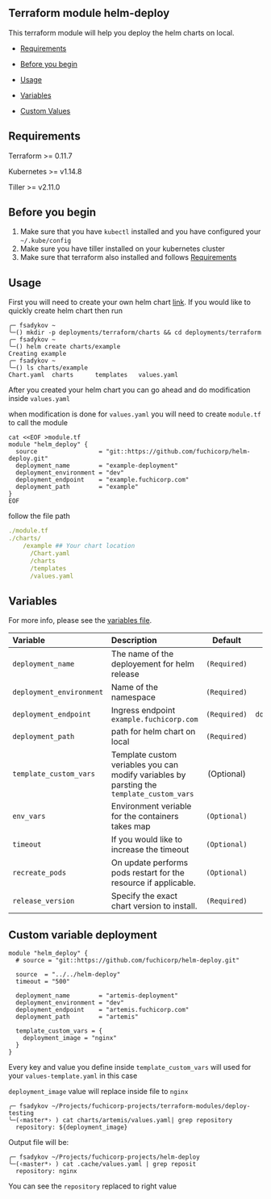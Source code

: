 ## Terraform module helm-deploy

This terraform module will help you deploy the helm charts on local.

- [Requirements](#Requirements)

- [Before you begin](#before-you-begin)

- [Usage](#usage)

- [Variables](#variables)

- [Custom Values](#custom-variable-deployment)

  

## Requirements

Terraform >= 0.11.7

Kubernetes  >=  v1.14.8

Tiller >= v2.11.0

## Before you begin

1. Make sure that you have `kubectl` installed and you have configured your `~/.kube/config` 
2. Make sure you have tiller installed on your  kubernetes cluster
3. Make sure that terraform also installed and follows [Requirements](#Requirements)

## Usage

First you will need to create your own helm chart [link](https://docs.bitnami.com/kubernetes/how-to/create-your-first-helm-chart/). If you would like to quickly create helm chart then run

```
╭─ fsadykov ~
╰─() mkdir -p deployments/terraform/charts && cd deployments/terraform
╭─ fsadykov ~
╰─() helm create charts/example
Creating example
╭─ fsadykov ~
╰─() ls charts/example
Chart.yaml  charts      templates   values.yaml
```

After you created your helm chart you can go ahead and do modification inside `values.yaml`

when modification is done for `values.yaml` you will need to create `module.tf` to call the module 

```hcl
cat <<EOF >module.tf
module "helm_deploy" {
  source                 = "git::https://github.com/fuchicorp/helm-deploy.git"
  deployment_name        = "example-deployment"
  deployment_environment = "dev"
  deployment_endpoint    = "example.fuchicorp.com"
  deployment_path        = "example"
}
EOF
```

follow the file path 

```yaml
./module.tf
./charts/
    /example ## Your chart location 
      /Chart.yaml
      /charts
      /templates
      /values.yaml
```



## Variables

For more info, please see the [variables file](variables.tf).

| Variable               | Description                         | Default                                               | Type |
| :--------------------- | :---------------------------------- | :---------------------------------------------------: | :--------------------: |
| `deployment_name` | The name of the deployement for helm release | `(Required)` | `string` |
| `deployment_environment` | Name of the namespace | `(Required)` | `string` |
| `deployment_endpoint` | Ingress endpoint `example.fuchicorp.com` | `(Required)` | `domain/string` |
| `deployment_path` | path for helm chart on local | `(Required)` | `string` |
| `template_custom_vars` | Template custom veriables you can modify variables by parsting the `template_custom_vars` | (Optional) | `map` |
| `env_vars` | Environment veriable for the containers takes map | `(Optional)` | `map` |
| `timeout` | If you would like to increase the timeout | `(Optional)` | `number` |
| `recreate_pods` | On update performs pods restart for the resource if applicable. | `(Optional)` | `bool` |
| `release_version` | Specify the exact chart version to install. | `(Required)` | `string` |



## Custom variable deployment 

```
module "helm_deploy" {
  # source = "git::https://github.com/fuchicorp/helm-deploy.git"

  source  = "../../helm-deploy"
  timeout = "500"

  deployment_name        = "artemis-deployment"
  deployment_environment = "dev"
  deployment_endpoint    = "artemis.fuchicorp.com"
  deployment_path        = "artemis"

  template_custom_vars = {
    deployment_image = "nginx"
  }
}
```

Every key and value you define inside `template_custom_vars` will used for your `values-template.yaml` in this case 

`deployment_image` value will replace inside file to `nginx` 

```
╭─ fsadykov ~/Projects/fuchicorp-projects/terraform-modules/deploy-testing
╰─(‹master*› ) cat charts/artemis/values.yaml| grep repository
  repository: ${deployment_image}
```

Output file will be: 

```
╭─ fsadykov ~/Projects/fuchicorp-projects/helm-deploy
╰─(‹master*› ) cat .cache/values.yaml | grep reposit
  repository: nginx
```

You can see the `repository` replaced to right value



